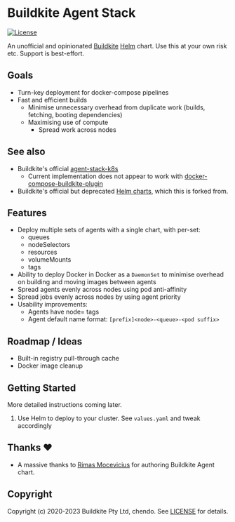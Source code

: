 # Buildkite Agent Stack

[![License](https://img.shields.io/badge/License-MIT-blue.svg)](https://opensource.org/licenses/MIT)

An unofficial and opinionated [Buildkite](https://buildkite.com/docs/agent) [Helm](https://helm.sh) chart. Use this at your own risk etc. Support is best-effort.

## Goals

* Turn-key deployment for docker-compose pipelines
* Fast and efficient builds
  * Minimise unnecessary overhead from duplicate work (builds, fetching, booting dependencies)
  * Maximising use of compute
    * Spread work across nodes

## See also

* Buildkite's official [agent-stack-k8s](https://github.com/buildkite/agent-stack-k8s)
  * Current implementation does not appear to work with [docker-compose-buildkite-plugin](https://github.com/buildkite-plugins/docker-compose-buildkite-plugin)
* Buildkite's official but deprecated [Helm charts](https://github.com/buildkite/charts), which this is forked from.

## Features

* Deploy multiple sets of agents with a single chart, with per-set:
  * queues
  * nodeSelectors
  * resources
  * volumeMounts
  * tags
* Ability to deploy Docker in Docker as a `DaemonSet` to minimise overhead on building and moving images between agents
* Spread agents evenly across nodes using pod anti-affinity
* Spread jobs evenly across nodes by using agent priority
* Usability improvements:
  * Agents have node=<node> tags
  * Agent default name format: `[prefix]<node>-<queue>-<pod suffix>`  

## Roadmap / Ideas

* Built-in registry pull-through cache
* Docker image cleanup

## Getting Started

More detailed instructions coming later.

1. Use Helm to deploy to your cluster. See `values.yaml` and tweak accordingly

## Thanks :heart:

* A massive thanks to [Rimas Mocevicius](https://github.com/rimusz) for authoring Buildkite Agent chart.

## Copyright

Copyright (c) 2020-2023 Buildkite Pty Ltd, chendo. See [LICENSE](LICENSE) for details.
